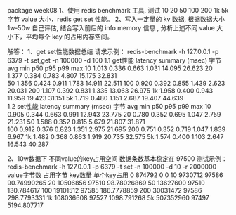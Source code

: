 package week08
1、使用 redis benchmark 工具, 测试 10 20 50 100 200 1k 5k 字节 value 大小，redis get set 性能。
2、写入一定量的 kv 数据, 根据数据大小 1w-50w 自己评估, 结合写入前后的 info memory 信息  , 分析上述不同 value 大小下，平均每个 key 的占用内存空间。

解答：
1、get set性能数据总结
请求示例： redis-benchmark -h 127.0.0.1 -p 6379 -t set,get -n 100000 -d 100
1.1 get性能
latency summary (msec)
字节          avg       min       p50       p95       p99       max
10           1.013     0.336     0.663     1.031    14.095    26.623
20           1.377     0.384     0.783     4.807    15.175    32.831        
50           1.356     0.424     0.911     1.783    14.911    22.511
100          0.920     0.392     0.855     1.439     2.623    20.031
200          1.107     0.392     0.831     1.335    13.063    26.975
1k           1.958     0.400     0.943    11.959    19.423    31.151
5k           1.719     0.480     1.151     2.687    19.407    44.639                                
1.2 set性能
latency summary (msec)
字节          avg       min       p50       p95       p99       max
10           0.905     0.344     0.663     0.991    12.943    23.775
20           0.780     0.352     0.695     1.047     2.759    21.231
50           1.588     0.352     0.815     5.679    21.807    31.871      
100          0.912     0.376     0.823     1.351     2.975    21.695
200          0.751     0.352     0.719     1.047     1.839     6.967
1k           1.482     0.368     0.863     1.919    20.735    32.575
5k           1.574     0.400     1.103     2.647    16.543    40.287                                          


2、10w数据下 不同value的key占用空间 数据条数基本稳定在 97500
测试示例： redis-benchmark -h 127.0.0.1 -p 6379 -t set -n 100000 -d 10 -r 2000000
value字节数	占用字节	    key数量	单个key占用
0	        874792	    0	     0
10	        9730712  	97586	90.74990265
20	        10506856	97510	98.78026869
50	        13627600	97510	130.784617
100	        19101512	97585	186.7778859
200	        30031472	97586	298.7793331
1k	        108036608	97527	1098.791268
5k	        507352960	97497	5194.807717
